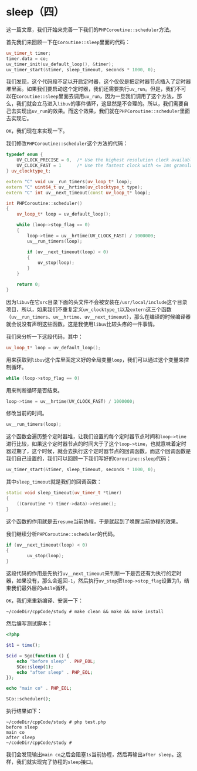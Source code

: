 # sleep（四）

这一篇文章，我们开始来完善一下我们的`PHPCoroutine::scheduler`方法。

首先我们来回顾一下在`Coroutine::sleep`里面的代码：

```cpp
uv_timer_t timer;
timer.data = co;
uv_timer_init(uv_default_loop(), &timer);
uv_timer_start(&timer, sleep_timeout, seconds * 1000, 0);
```

我们发现，这个代码段不足以开启定时器，这个仅仅是把定时器节点插入了定时器堆里面。如果我们要启动这个定时器，我们还需要执行`uv_run`。但是，我们不可以在`Coroutine::sleep`里面去调用`uv_run`，因为一旦我们调用了这个方法，那么，我们就会立马进入`libuv`的事件循环，这显然是不合理的。所以，我们需要自己去实现出`uv_run`的效果。而这个效果，我们就在`PHPCoroutine::scheduler`里面去实现它。

`OK`，我们现在来实现一下。

我们修改`PHPCoroutine::scheduler`这个方法的代码：

```cpp
typedef enum {
    UV_CLOCK_PRECISE = 0,  /* Use the highest resolution clock available. */
    UV_CLOCK_FAST = 1      /* Use the fastest clock with <= 1ms granularity. */
} uv_clocktype_t;

extern "C" void uv__run_timers(uv_loop_t* loop);
extern "C" uint64_t uv__hrtime(uv_clocktype_t type);
extern "C" int uv__next_timeout(const uv_loop_t* loop);

int PHPCoroutine::scheduler()
{
    uv_loop_t* loop = uv_default_loop();

    while (loop->stop_flag == 0)
    {
        loop->time = uv__hrtime(UV_CLOCK_FAST) / 1000000;
        uv__run_timers(loop);

        if (uv__next_timeout(loop) < 0)
        {
            uv_stop(loop);
        }
    }

    return 0;
}
```

因为`libuv`在它`src`目录下面的头文件不会被安装在`/usr/local/include`这个目录项目，所以，如果我们不重复定义`uv_clocktype_t`以及`extern`这三个函数（`uv__run_timers`、`uv__hrtime`、`uv__next_timeout`），那么在编译的时候编译器就会说没有声明这些函数。这是我使用`libuv`比较头疼的一件事情。

我们来分析一下这段代码，其中：

```cpp
uv_loop_t* loop = uv_default_loop();
```

用来获取到`libuv`这个库里面定义好的全局变量`loop`，我们可以通过这个变量来控制循环。

```cpp
while (loop->stop_flag == 0)
```

用来判断循环是否结束。

```cpp
loop->time = uv__hrtime(UV_CLOCK_FAST) / 1000000;
```

修改当前的时间。

```cpp
uv__run_timers(loop);
```

这个函数会遍历整个定时器堆，让我们设置的每个定时器节点时间和`loop->time`进行比较，如果这个定时器节点的时间大于了这个`loop->time`，也就意味着定时器过期了，这个时候，就会去执行这个定时器节点的回调函数。而这个回调函数是我们自己设置的，我们可以回顾一下我们写好的`Coroutine::sleep`代码：

```cpp
uv_timer_start(&timer, sleep_timeout, seconds * 1000, 0);
```

其中`sleep_timeout`就是我们的回调函数：

```cpp
static void sleep_timeout(uv_timer_t *timer)
{
    ((Coroutine *) timer->data)->resume();
}
```

这个函数的作用就是去`resume`当前协程，于是就起到了唤醒当前协程的效果。

我们继续分析`PHPCoroutine::scheduler`的代码。

```cpp
if (uv__next_timeout(loop) < 0)
{
 		uv_stop(loop);
}
```

这段代码的作用是先执行`uv__next_timeout`来判断一下是否还有为执行的定时器，如果没有，那么会返回`-1`，然后执行`uv_stop`把`loop->stop_flag`设置为1，结束我们最外层的`while`循环。

`OK`，我们来重新编译、安装一下：

```shell
~/codeDir/cppCode/study # make clean && make && make install
```

然后编写测试脚本：

```php
<?php

$t1 = time();

$cid = Sgo(function () {
    echo "before sleep" . PHP_EOL;
    SCo::sleep(1);
    echo "after sleep" . PHP_EOL;
});

echo "main co" . PHP_EOL;

SCo::scheduler();
```

执行结果如下：

```shell
~/codeDir/cppCode/study # php test.php 
before sleep
main co
after sleep
~/codeDir/cppCode/study # 
```

我们会发现输出`main co`之后会阻塞`1s`当前协程，然后再输出`after sleep`。这样，我们就实现完了协程的`sleep`接口。





